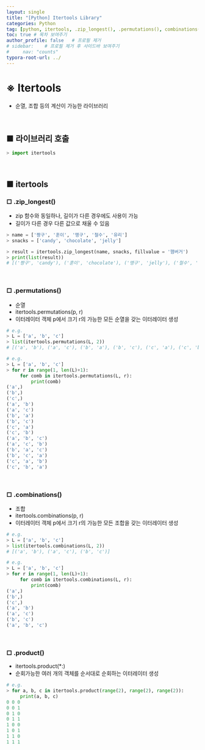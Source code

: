 ```yaml
---
layout: single
title: "[Python] Itertools Library"
categories: Python
tag: [python, itertools, .zip_longest(), .permutations(), combinations(), product()]
toc: true # 목차 보여주기
author_profile: false   # 프로필 제거
# sidebar:    # 프로필 제거 후 사이드바 보여주기
#     nav: "counts"
typora-root-url: ../
---
```


# ※ Itertools
- 순열, 조합 등의 계산이 가능한 라이브러리

<br>

## ■ 라이브러리 호출

```py
> import itertools
```

<br>

## ■ itertools

### □ .zip_longest()
- zip 함수와 동일하나, 길이가 다른 경우에도 사용이 가능
- 길이가 다른 경우 다른 값으로 채울 수 있음

```py
> name = ['짱구', '훈이', '맹구', '철수', '유리']
> snacks = ['candy', 'chocolate', 'jelly']

> result = itertools.zip_longest(name, snacks, fillvalue = '햄버거')
> print(list(result))
# [('짱구', 'candy'), ('훈이', 'chocolate'), ('맹구', 'jelly'), ('철수', '햄버거'), ('유리', '햄버거')]
```

<br>

### □ .permutations()
- 순열
- itertools.permutations(p, r)
- 이터레이터 객체 p에서 크기 r의 가능한 모든 순열을 갖는 이터레이터 생성

```py
# e.g.
> L = ['a', 'b', 'c']
> list(itertools.permutations(L, 2))
# [('a', 'b'), ('a', 'c'), ('b', 'a'), ('b', 'c'), ('c', 'a'), ('c', 'b')]
```

```py
# e.g.
> L = ['a', 'b', 'c']
> for r in range(1, len(L)+1):
     for comb in itertools.permutations(L, r):
         print(comb)
('a',)
('b',)
('c',)
('a', 'b')
('a', 'c')
('b', 'a')
('b', 'c')
('c', 'a')
('c', 'b')
('a', 'b', 'c')
('a', 'c', 'b')
('b', 'a', 'c')
('b', 'c', 'a')
('c', 'a', 'b')
('c', 'b', 'a')
```

<br>

### □ .combinations()
- 조합
- itertools.combinations(p, r)
- 이터레이터 객체 p에서 크기 r의 가능한 모든 조합을 갖는 이터레이터 생성

```py
# e.g.
> L = ['a', 'b', 'c']
> list(itertools.combinations(L, 2))
# [('a', 'b'), ('a', 'c'), ('b', 'c')]
```

```py
# e.g.
> L = ['a', 'b', 'c']
> for r in range(1, len(L)+1):
     for comb in itertools.combinations(L, r):
         print(comb)
('a',)
('b',)
('c',)
('a', 'b')
('a', 'c')
('b', 'c')
('a', 'b', 'c')
```

<br>

### □ .product()
- itertools.product(*:)
- 순회가능한 여러 개의 객체를 순서대로 순회하는 이터레이터 생성

```py
# e.g.
> for a, b, c in itertools.product(range(2), range(2), range(2)):
     print(a, b, c)
0 0 0
0 0 1
0 1 0
0 1 1
1 0 0
1 0 1
1 1 0
1 1 1
```